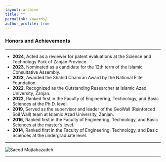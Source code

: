 ```yaml
---
layout: archive
title: ""
permalink: /awards/
author_profile: true
---
```


### Honors and Achievements
___
- **2024**, Acted as a reviewer for patent evaluations at the Science and Technology Park of Zanjan Province.
- **2023**, Nominated as a candidate for the 12th term of the Islamic Consultative Assembly.
- **2022**, Awarded the Shahid Chamran Award by the National Elite Foundation.
- **2022**, Recognized as the Outstanding Researcher at Islamic Azad University, Zanjan.
- **2022**, Ranked first in the Faculty of Engineering, Technology, and Basic Sciences at the Ph.D. level.
- **2019**, Served as the supervisor and leader of the GeoWall (Reinforced Soil Wall) team at Islamic Azad University, Zanjan.
- **2016**, Ranked first in the Faculty of Engineering, Technology, and Basic Sciences at the master’s level.
- **2014**, Ranked first in the Faculty of Engineering, Technology, and Basic Sciences at the undergraduate level.
  

___
  ![Saeed Mojtabazadeh](https://github.com/mojtabazadeh/mojtabazadeh.github.io/blob/main/images/Final2.jpg?raw=true)    

  ___
